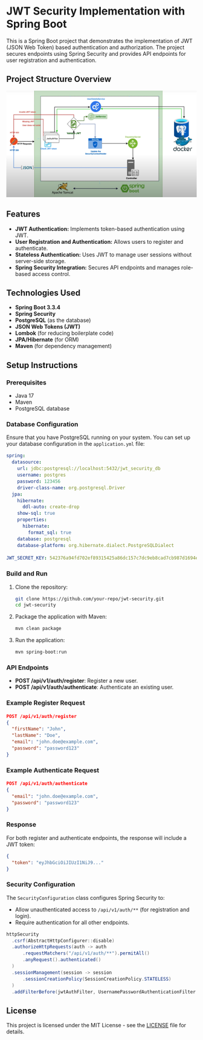 # JWT Security Implementation with Spring Boot

This is a Spring Boot project that demonstrates the implementation of JWT (JSON Web Token) based authentication and authorization. The project secures endpoints using Spring Security and provides API endpoints for user registration and authentication.

## Project Structure Overview

![Project Structure](src/main/resources/static/jwt-security.jpg)

## Features

- **JWT Authentication:** Implements token-based authentication using JWT.
- **User Registration and Authentication:** Allows users to register and authenticate.
- **Stateless Authentication:** Uses JWT to manage user sessions without server-side storage.
- **Spring Security Integration:** Secures API endpoints and manages role-based access control.

## Technologies Used

- **Spring Boot 3.3.4**
- **Spring Security**
- **PostgreSQL** (as the database)
- **JSON Web Tokens (JWT)**
- **Lombok** (for reducing boilerplate code)
- **JPA/Hibernate** (for ORM)
- **Maven** (for dependency management)

## Setup Instructions

### Prerequisites
- Java 17
- Maven
- PostgreSQL database

### Database Configuration
Ensure that you have PostgreSQL running on your system. You can set up your database configuration in the `application.yml` file:

```yaml
spring:
  datasource:
    url: jdbc:postgresql://localhost:5432/jwt_security_db
    username: postgres
    password: 123456
    driver-class-name: org.postgresql.Driver
  jpa:
    hibernate:
      ddl-auto: create-drop
    show-sql: true
    properties:
      hibernate:
        format_sql: true
    database: postgresql
    database-platform: org.hibernate.dialect.PostgreSQLDialect

JWT_SECRET_KEY: 542376a94fd702ef89315425a86dc157c7dc9eb8cad7cb987d1694e1baaf98bf
```

### Build and Run

1. Clone the repository:

   ```bash
   git clone https://github.com/your-repo/jwt-security.git
   cd jwt-security
   ```

2. Package the application with Maven:

   ```bash
   mvn clean package
   ```

3. Run the application:

   ```bash
   mvn spring-boot:run
   ```

### API Endpoints

- **POST /api/v1/auth/register**: Register a new user.
- **POST /api/v1/auth/authenticate**: Authenticate an existing user.

### Example Register Request

```json
POST /api/v1/auth/register
{
  "firstName": "John",
  "lastName": "Doe",
  "email": "john.doe@example.com",
  "password": "password123"
}
```

### Example Authenticate Request

```json
POST /api/v1/auth/authenticate
{
  "email": "john.doe@example.com",
  "password": "password123"
}
```

### Response

For both register and authenticate endpoints, the response will include a JWT token:

```json
{
  "token": "eyJhbGciOiJIUzI1NiJ9..."
}
```

### Security Configuration

The `SecurityConfiguration` class configures Spring Security to:

- Allow unauthenticated access to `/api/v1/auth/**` (for registration and login).
- Require authentication for all other endpoints.

```java
httpSecurity
  .csrf(AbstractHttpConfigurer::disable)
  .authorizeHttpRequests(auth -> auth
      .requestMatchers("/api/v1/auth/**").permitAll()
      .anyRequest().authenticated()
  )
  .sessionManagement(session -> session
      .sessionCreationPolicy(SessionCreationPolicy.STATELESS)
  )
  .addFilterBefore(jwtAuthFilter, UsernamePasswordAuthenticationFilter.class);
```

## License

This project is licensed under the MIT License - see the [LICENSE](LICENSE) file for details.